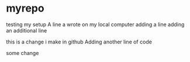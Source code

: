 # myrepo
testing my setup
A line a wrote on my local computer
adding a line
adding an additional line 



this is a change i make in github
Adding another line of code

some change


